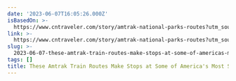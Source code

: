 ```yaml
---
date: '2023-06-07T16:05:26.000Z'
isBasedOn: >-
  https://www.cntraveler.com/story/amtrak-national-parks-routes?utm_source=pocket-newtab
link: >-
  https://www.cntraveler.com/story/amtrak-national-parks-routes?utm_source=pocket-newtab
slug: >-
  2023-06-07-these-amtrak-train-routes-make-stops-at-some-of-americas-most-scenic-natio
tags: []
title: These Amtrak Train Routes Make Stops at Some of America's Most Scenic Natio
---
```


